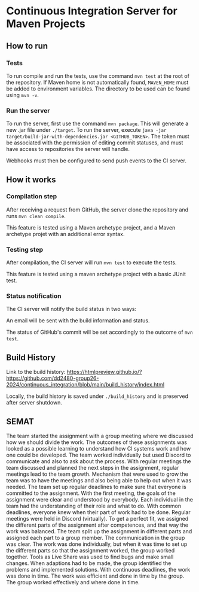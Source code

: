 # Continuous Integration Server for Maven Projects

## How to run
### Tests 
To run compile and run the tests, use the command `mvn test` at the root of the repository.
If Maven home is not automatically found, `MAVEN_HOME` must be added to environment variables. The directory to be used can be found using `mvn -v`. 
### Run the server
To run the server, first use the command `mvn package`. This will generate a new .jar file under `./target`. To run the server, execute `java -jar target/build-jar-with-dependencies.jar <GITHUB_TOKEN>`. The token must be associated with the permission of editing commit statuses, and must have access to repositories the server will handle.  

Webhooks must then be configured to send push events to the CI server.

## How it works
### Compilation step
After receiving a request from GitHub, the server clone the repository and runs `mvn clean compile`. 

This feature is tested using a Maven archetype project, and a Maven archetype projet with an additional error syntax.
### Testing step
After compilation, the CI server will run `mvn test` to execute the tests.

This feature is tested using a maven archetype project with a basic JUnit test.
### Status notification
The CI server will notify the build status in two ways: 

An email will be sent with the build information and status.

The status of GitHub's commit will be set accordingly to the outcome of `mvn test`.

## Build History
Link to the build history: https://htmlpreview.github.io/?https://github.com/dd2480-group26-2024/continuous_integration/blob/main/build_history/index.html

Locally, the build history is saved under `./build_history` and is preserved after server shutdown.


## SEMAT
The team started the assignment with a group meeting where we discussed how we should divide the work. The outcomes of these assignments was looked as a possible learning to understand how CI systems work and how one could be developed. The team worked individually but used Discord to communicate and also to ask about the process. With regular meetings the team discussed and planned the next steps in the assignment, regular meetings lead to the team growth. Mechanism that were used to grow the team was to have the meetings and also being able to help out when it was needed. The team set up regular deadlines to make sure that everyone is committed to the assignment. With the first meeting, the goals of the assignment were clear and understood by everybody. Each individual in the team had the understanding of their role and what to do. With common deadlines, everyone knew when their part of work had to be done. Regular meetings were held in Discord (virtually). To get a perfect fit, we assigned the different parts of the assignment after competences, and that way the work was balanced. The team split up the assignment in different parts and assigned each part to a group member. The communication in the group was clear. The work was done individually, but when it was time to set up the different parts so that the assignment worked,  the group worked together. Tools as Live Share was used to find bugs and make small changes. When adaptions had to be made, the group identified the problems and implemented solutions. With continuous deadlines, the work was done in time. The work was efficient and done in time by the group. The group worked effectively and where done in time.
